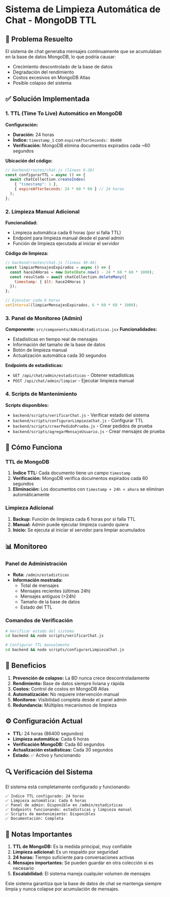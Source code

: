 # Sistema de Limpieza Automática de Chat - MongoDB TTL

## 🎯 Problema Resuelto

El sistema de chat generaba mensajes continuamente que se acumulaban en la base de datos MongoDB, lo que podría causar:
- Crecimiento descontrolado de la base de datos
- Degradación del rendimiento
- Costos excesivos en MongoDB Atlas
- Posible colapso del sistema

## ✅ Solución Implementada

### 1. TTL (Time To Live) Automático en MongoDB

**Configuración:**
- **Duración:** 24 horas
- **Índice:** `timestamp_1` con `expireAfterSeconds: 86400`
- **Verificación:** MongoDB elimina documentos expirados cada ~60 segundos

**Ubicación del código:**
```javascript
// backend/routes/chat.js (líneas 9-28)
const configurarTTL = async () => {
  await chatCollection.createIndex(
    { "timestamp": 1 }, 
    { expireAfterSeconds: 24 * 60 * 60 } // 24 horas
  );
};
```

### 2. Limpieza Manual Adicional

**Funcionalidad:**
- Limpieza automática cada 6 horas (por si falla TTL)
- Endpoint para limpieza manual desde el panel admin
- Función de limpieza ejecutada al iniciar el servidor

**Código de limpieza:**
```javascript
// backend/routes/chat.js (líneas 30-48)
const limpiarMensajesExpirados = async () => {
  const hace24Horas = new Date(Date.now() - 24 * 60 * 60 * 1000);
  const resultado = await chatCollection.deleteMany({
    timestamp: { $lt: hace24Horas }
  });
};

// Ejecutar cada 6 horas
setInterval(limpiarMensajesExpirados, 6 * 60 * 60 * 1000);
```

### 3. Panel de Monitoreo (Admin)

**Componente:** `src/components/AdminEstadisticas.jsx`
**Funcionalidades:**
- Estadísticas en tiempo real de mensajes
- Información del tamaño de la base de datos
- Botón de limpieza manual
- Actualización automática cada 30 segundos

**Endpoints de estadísticas:**
- `GET /api/chat/admin/estadisticas` - Obtener estadísticas
- `POST /api/chat/admin/limpiar` - Ejecutar limpieza manual

### 4. Scripts de Mantenimiento

**Scripts disponibles:**
- `backend/scripts/verificarChat.js` - Verificar estado del sistema
- `backend/scripts/configurarLimpiezaChat.js` - Configurar TTL
- `backend/scripts/crearPedidoPrueba.js` - Crear pedidos de prueba
- `backend/scripts/agregarMensajeUsuario.js` - Crear mensajes de prueba

## 🔧 Cómo Funciona

### TTL de MongoDB
1. **Índice TTL:** Cada documento tiene un campo `timestamp`
2. **Verificación:** MongoDB verifica documentos expirados cada 60 segundos
3. **Eliminación:** Los documentos con `timestamp + 24h < ahora` se eliminan automáticamente

### Limpieza Adicional
1. **Backup:** Función de limpieza cada 6 horas por si falla TTL
2. **Manual:** Admin puede ejecutar limpieza cuando quiera
3. **Inicio:** Se ejecuta al iniciar el servidor para limpiar acumulados

## 📊 Monitoreo

### Panel de Administración
- **Ruta:** `/admin/estadisticas`
- **Información mostrada:**
  - Total de mensajes
  - Mensajes recientes (últimas 24h)
  - Mensajes antiguos (>24h)
  - Tamaño de la base de datos
  - Estado del TTL

### Comandos de Verificación
```bash
# Verificar estado del sistema
cd backend && node scripts/verificarChat.js

# Configurar TTL manualmente
cd backend && node scripts/configurarLimpiezaChat.js
```

## 🚀 Beneficios

1. **Prevención de colapso:** La BD nunca crece descontroladamente
2. **Rendimiento:** Base de datos siempre liviana y rápida
3. **Costos:** Control de costos en MongoDB Atlas
4. **Automatización:** No requiere intervención manual
5. **Monitoreo:** Visibilidad completa desde el panel admin
6. **Redundancia:** Múltiples mecanismos de limpieza

## ⚙️ Configuración Actual

- **TTL:** 24 horas (86400 segundos)
- **Limpieza automática:** Cada 6 horas
- **Verificación MongoDB:** Cada 60 segundos
- **Actualización estadísticas:** Cada 30 segundos
- **Estado:** ✅ Activo y funcionando

## 🔍 Verificación del Sistema

El sistema está completamente configurado y funcionando:

```
✅ Índice TTL configurado: 24 horas
✅ Limpieza automática: Cada 6 horas  
✅ Panel de admin: Disponible en /admin/estadisticas
✅ Endpoints funcionando: estadísticas y limpieza manual
✅ Scripts de mantenimiento: Disponibles
✅ Documentación: Completa
```

## 📝 Notas Importantes

1. **TTL de MongoDB:** Es la medida principal, muy confiable
2. **Limpieza adicional:** Es un respaldo por seguridad
3. **24 horas:** Tiempo suficiente para conversaciones activas
4. **Mensajes importantes:** Se pueden guardar en otra colección si es necesario
5. **Escalabilidad:** El sistema maneja cualquier volumen de mensajes

Este sistema garantiza que la base de datos de chat se mantenga siempre limpia y nunca colapse por acumulación de mensajes.
